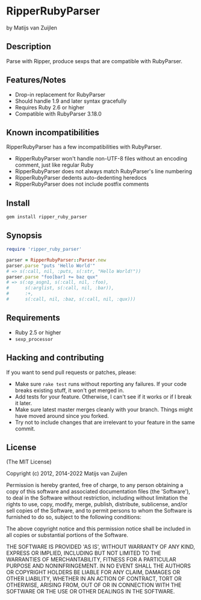 # RipperRubyParser

by Matijs van Zuijlen

## Description

Parse with Ripper, produce sexps that are compatible with RubyParser.

## Features/Notes

* Drop-in replacement for RubyParser
* Should handle 1.9 and later syntax gracefully
* Requires Ruby 2.6 or higher
* Compatible with RubyParser 3.18.0

## Known incompatibilities

RipperRubyParser has a few incompatibilities with RubyParser.

* RipperRubyParser won't handle non-UTF-8 files without an encoding comment,
  just like regular Ruby
* RipperRubyParser does not always match RubyParser's line numbering
* RipperRubyParser dedents auto-dedenting heredocs
* RipperRubyParser does not include postfix comments

## Install

    gem install ripper_ruby_parser

## Synopsis

```ruby
require 'ripper_ruby_parser'

parser = RipperRubyParser::Parser.new
parser.parse "puts 'Hello World'"
# => s(:call, nil, :puts, s(:str, "Hello World!"))
parser.parse "foo[bar] += baz qux"
# => s(:op_asgn1, s(:call, nil, :foo),
#      s(:arglist, s(:call, nil, :bar)),
#      :+,
#      s(:call, nil, :baz, s(:call, nil, :qux)))
```

## Requirements

* Ruby 2.5 or higher
* `sexp_processor`

## Hacking and contributing

If you want to send pull requests or patches, please:

* Make sure `rake test` runs without reporting any failures. If your code
  breaks existing stuff, it won't get merged in.
* Add tests for your feature. Otherwise, I can't see if it works or if I
  break it later.
* Make sure latest master merges cleanly with your branch. Things might
  have moved around since you forked.
* Try not to include changes that are irrelevant to your feature in the
  same commit.

## License

(The MIT License)

Copyright (c) 2012, 2014-2022 Matijs van Zuijlen

Permission is hereby granted, free of charge, to any person obtaining
a copy of this software and associated documentation files (the
'Software'), to deal in the Software without restriction, including
without limitation the rights to use, copy, modify, merge, publish,
distribute, sublicense, and/or sell copies of the Software, and to
permit persons to whom the Software is furnished to do so, subject to
the following conditions:

The above copyright notice and this permission notice shall be
included in all copies or substantial portions of the Software.

THE SOFTWARE IS PROVIDED 'AS IS', WITHOUT WARRANTY OF ANY KIND,
EXPRESS OR IMPLIED, INCLUDING BUT NOT LIMITED TO THE WARRANTIES OF
MERCHANTABILITY, FITNESS FOR A PARTICULAR PURPOSE AND NONINFRINGEMENT.
IN NO EVENT SHALL THE AUTHORS OR COPYRIGHT HOLDERS BE LIABLE FOR ANY
CLAIM, DAMAGES OR OTHER LIABILITY, WHETHER IN AN ACTION OF CONTRACT,
TORT OR OTHERWISE, ARISING FROM, OUT OF OR IN CONNECTION WITH THE
SOFTWARE OR THE USE OR OTHER DEALINGS IN THE SOFTWARE.

